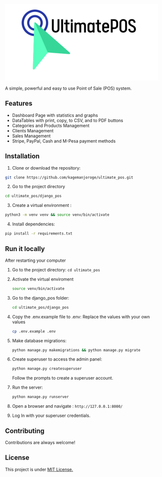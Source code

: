 <p align="center">
  <img src="./django_pos//static/img/icons/icon512.png" alt="Ultimate POS Logo" >
</p>

A simple, powerful and easy to use Point of Sale (POS) system.

## Features

- Dashboard Page with statistics and graphs
- DataTables with print, copy, to CSV, and to PDF buttons
- Categories and Products Management
- Clients Management
- Sales Management
- Stripe, PayPal, Cash and M-Pesa payment methods

## Installation

1. Clone or download the repository:

```bash
git clone https://github.com/kagemanjoroge/ultimate_pos.git
```

2. Go to the project directory

```bash
cd ultimate_pos/django_pos
```

3. Create a virtual environment :

```bash
python3 -m venv venv && source venv/bin/activate
```

4. Install dependencies:

```bash
pip install -r requirements.txt
```

## Run it locally

After restarting your computer

1.  Go to the project directory: `cd ultimate_pos`

2.  Activate the virtual enviroment

    ```bash
    source venv/bin/activate
    ```

3.  Go to the django_pos folder:

    ```bash
    cd ultimate_pos/django_pos
    ```

4.  Copy the .env.example file to .env:
    Replace the values with your own values

    ```bash
    cp .env.example .env
    ```

5.  Make database migrations:

    ```bash
    python manage.py makemigrations && python manage.py migrate
    ```

6.  Create superuser to access the admin panel:

    ```bash
    python manage.py createsuperuser
    ```

    Follow the prompts to create a superuser account.

7.  Run the server:

    ```bash
    python manage.py runserver
    ```

8.  Open a browser and navigate : `http://127.0.0.1:8000/`

9.  Log In with your superuser credentials.

## Contributing

Contributions are always welcome!

## License

This project is under [MIT License.](https://choosealicense.com/licenses/mit/)
